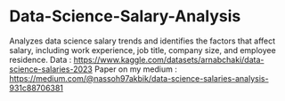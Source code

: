 # Data-Science-Salary-Analysis
Analyzes data science salary trends and identifies the factors that affect salary, including work experience, job title, company size, and employee residence.
Data : https://www.kaggle.com/datasets/arnabchaki/data-science-salaries-2023
Paper on my medium : https://medium.com/@nassoh97akbik/data-science-salaries-analysis-931c88706381
